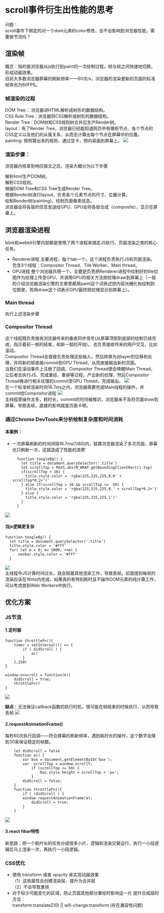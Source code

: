 # scroll事件衍生出性能的思考
问题：  
  scroll事件下绑定的对一个dom元素的color修改，会不会影响到浏览器性能，需要做节流吗？	
## 渲染帧
概念：指的是浏览器从js执行到paint的一次绘制过程，帧与帧之间快速地切换，形成动画效果。      
目前大多数浏览器屏幕的刷新频率——60次/s，浏览器的渲染更新的页面的标准帧率也为60FPS。

### 帧渲染的过程
DOM Tree： 浏览器讲HTML解析成树形的数据结构。  
CSS Rule Tree：浏览器将CSS解析成树形的数据结构。  
Render Tree：DOM树和CSS规则树合并后生产Render树。  
layout：有了Render Tree，浏览器已经能知道网页中有哪些节点、各个节点的CSS定义以及他们的从属关系，从而去计算出每个节点在屏幕中的位置。  
painting: 按照算出来的规则，通过显卡，把内容画到屏幕上。
![](scriptloop.jpg)
### 渲染步骤： 
浏览器内核拿到响应报文之后，渲染大概分为以下步骤

解析html生产DOM树。  
解析CSS规则。  
根据DOM Tree和CSS Tree生成Render Tree。  
根据Render树进行layout，负责各个元素节点的尺寸、位置计算。  
绘制Render树(painting)，绘制页面像素信息。  
浏览器会将各层的信息发送给GPU，GPU会将各层合成（composite），显示在屏幕上。  
## 浏览器渲染进程
blink和webkit引擎内部都是使用了两个进程来搞定JS执行、页面渲染之类的核心任务。

* Renderer进程
主要进程，每个tab一个。这个进程负责执行JS和页面渲染。包含3个线程：Compositor Thread、Tile Worker、Main thread。
* GPU进程
整个浏览器共用一个。主要是负责把Renderer进程中绘制好的tile位图作为纹理上传至GPU，并调用GPU的相关方法把纹理draw到屏幕上（一般的介绍浏览器渲染引擎的文章里都用paint这个词表述把内容光栅化和绘制到位图里，而用draw这个词表示GPU最终把纹理显示到屏幕上）。
### Main thread
执行上述渲染步骤
### Compositor Thread
这个线程既负责接收浏览器传来的垂直同步信号(从屏幕顶部到底部的绘制已经完成，指示着前一帧的结束，和新一帧的开始)， 也负责接收传来的用户交互，比如滚动。  
Compositor Thread会直接负责处理这些输入，然后转换为对layer的位移和处理，并将新的帧直接commit到GPU Thread，从而直接输出新的页面。  
当我们在滚动事件上注册了回调，Compositor Thread便会唤醒Main Thread，让后者去执行JS、完成重绘、重排等过程，产出新的纹理，然后Compositor Thread再进行相关纹理的commit至GPU Thread，完成输出。
![](scriptoop.jpg)  
在一个标准帧渲染时间16.7ms之内，浏览器需要完成Main线程的操作，并commit给Compositor进程
![](compositor_no.jpg)  
主线程里操作太多，耗时长，commit的时间被推迟，浏览器来不及将页面draw到屏幕，导致丢帧，直接的影响就是页面卡顿。
### 通过Chrome DevTools来分析绘制复杂度和时间消耗
#### 本案例：   

* 一次屏幕刷新的时间间隔16.7ms(1/60)内，就算浏览器渲染了多次页面，屏幕也只刷新一次，这就造成了性能的浪费’

	
		function toogleBg() {
		  let title = document.querySelector('.title')
		  let scrollTop = Math.abs(M_WRAP.getBoundingClientRect().top)
		  if(scrollTop < 10) {
			title.style.color = 'rgba(225,225,225,0.0' + scrollTop*0.2+')'    
		  } else if(scrollTop > 10 && scrollTop <=  50) {
		    title.style.color = 'rgba(225,225,225,0.' + scrollTop*0.2+')'
		  } else {
		    title.style.color = 'rgba(225,225,225,1')'            
		  }
		} 
![](xiao.png)  
#### 当js逻辑更复杂
	
	function toogleBg() {
	  let title = document.querySelector('.title')
	  title.style.color = '#fff'
	  for( let m = 0; m< 1000; ++m) {
	      navbar.style.color = '#fff'
	  }
![](serinterval.png)  
主线程中JS计算时间过长，就会阻塞其他渲染工作，导致丢帧。前面提到每帧的渲染应该在16ms内完成。如果真的有特别耗时且不操作DOM元素的纯计算工作，可以考虑放到Web Workers中执行。
## 优化方案
### JS节流
#### 1.定时器

	function throttleFn(){
    	timer = setInterval(() => {
    		if ( didScroll ) {
    			a()
    		}
	    },250)
	}

	window.onscroll = function(e){
		didScroll = true;
		throttleFn()
	}

![](setinterval.png)

**缺点**：无法保证callback函数的执行时机，很可能在帧结束的时候执行，从而导致丢帧
![](settimeout.png)
#### 2.requestAnimationFrame()
每秒60次执行回调——符合屏幕的刷新频率，遇到耗时长的操作，这个数字会降到30来保证稳定的帧数。

		let didScroll = false
		function a() {
			var box = document.getElementById('box');
			var  scrollTop = window.scrollY;
			    if (scrollTop <= 50) {
			    	box.style.height = scrollTop + 'px';
			   	}
		  	didScroll = false;
		}	
		function throttleFn(){
		 	if ( !didScroll ) {
			window.requestAnimationFrame(a);
				didScroll = true;
	    	}
		}
![](16fps.png)

#### 3.react fibar特性
新思路：把一个耗时长的任务分成很多小片，逻辑和渲染交替运行，执行一小段逻辑后马上渲染一次，再执行一小段逻辑。
### CSS优化
* 使用 transform 或者 opacity 来实现动画效果    
	（1）这些属性会创建渲染层，提升为合并层  
	（2）不会导致重排  
* 对于较少可能变化的区域，防止页面其他部分重绘时影响这一片 提升合成层的方法：  
   transform:translateZ(0) || will-change:transform
(存在兼容性问题)
